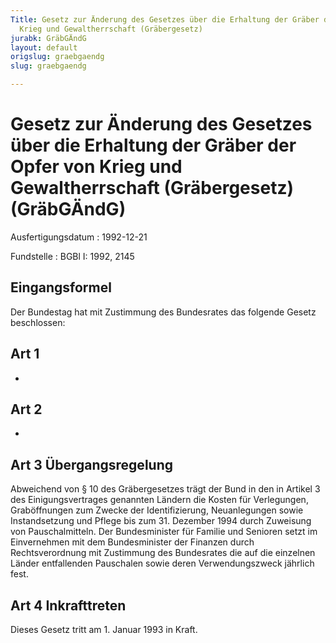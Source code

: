 ```yaml
---
Title: Gesetz zur Änderung des Gesetzes über die Erhaltung der Gräber der Opfer von
  Krieg und Gewaltherrschaft (Gräbergesetz)
jurabk: GräbGÄndG
layout: default
origslug: graebgaendg
slug: graebgaendg

---
```


# Gesetz zur Änderung des Gesetzes über die Erhaltung der Gräber der Opfer von Krieg und Gewaltherrschaft (Gräbergesetz) (GräbGÄndG)

Ausfertigungsdatum
:   1992-12-21

Fundstelle
:   BGBl I: 1992, 2145



## Eingangsformel

Der Bundestag hat mit Zustimmung des Bundesrates das folgende Gesetz
beschlossen:


## Art 1

-


## Art 2

-


## Art 3 Übergangsregelung

Abweichend von § 10 des Gräbergesetzes trägt der Bund in den in
Artikel 3 des Einigungsvertrages genannten Ländern die Kosten für
Verlegungen, Graböffnungen zum Zwecke der Identifizierung,
Neuanlegungen sowie Instandsetzung und Pflege bis zum 31. Dezember
1994 durch Zuweisung von Pauschalmitteln. Der Bundesminister für
Familie und Senioren setzt im Einvernehmen mit dem Bundesminister der
Finanzen durch Rechtsverordnung mit Zustimmung des Bundesrates die auf
die einzelnen Länder entfallenden Pauschalen sowie deren
Verwendungszweck jährlich fest.


## Art 4 Inkrafttreten

Dieses Gesetz tritt am 1. Januar 1993 in Kraft.

